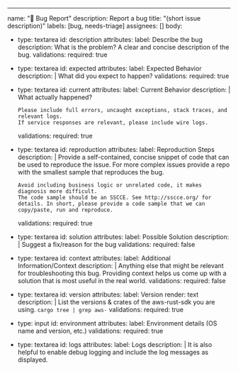 ---
name: "🐛 Bug Report"
description: Report a bug
title: "(short issue description)"
labels: [bug, needs-triage]
assignees: []
body:
  - type: textarea
    id: description
    attributes:
      label: Describe the bug
      description: What is the problem? A clear and concise description of the bug.
    validations:
      required: true
  - type: textarea
    id: expected
    attributes:
      label: Expected Behavior
      description: |
        What did you expect to happen?
    validations:
      required: true
  - type: textarea
    id: current
    attributes:
      label: Current Behavior
      description: |
        What actually happened?
        
        Please include full errors, uncaught exceptions, stack traces, and relevant logs.
        If service responses are relevant, please include wire logs.
    validations:
      required: true
  - type: textarea
    id: reproduction
    attributes:
      label: Reproduction Steps
      description: |
        Provide a self-contained, concise snippet of code that can be used to reproduce the issue.
        For more complex issues provide a repo with the smallest sample that reproduces the bug.
        
        Avoid including business logic or unrelated code, it makes diagnosis more difficult.
        The code sample should be an SSCCE. See http://sscce.org/ for details. In short, please provide a code sample that we can copy/paste, run and reproduce.
    validations:
      required: true
  - type: textarea
    id: solution
    attributes:
      label: Possible Solution
      description: |
        Suggest a fix/reason for the bug
    validations:
      required: false
  - type: textarea
    id: context
    attributes:
      label: Additional Information/Context
      description: |
        Anything else that might be relevant for troubleshooting this bug. Providing context helps us come up with a solution that is most useful in the real world.
    validations:
      required: false
  - type: textarea
    id: version
    attributes:
      label: Version
      render: text
      description: |
        List the versions & crates of the aws-rust-sdk you are using.
        `cargo tree | grep aws-`
    validations:
      required: true
  - type: input
    id: environment
    attributes:
      label: Environment details (OS name and version, etc.)
    validations:
        required: true
  - type: textarea
    id: logs
    attributes:
      label: Logs
      description: |
        It is also helpful to enable debug logging and include the log messages as displayed.
